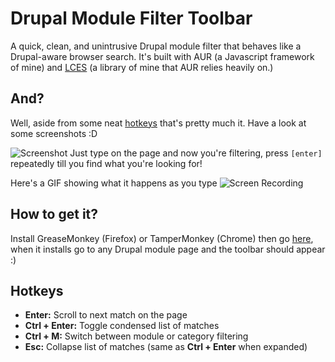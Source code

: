 # Drupal Module Filter Toolbar
A quick, clean, and unintrusive Drupal module filter that behaves like a Drupal-aware browser search. It's built with AUR (a Javascript framework of mine) and [LCES](https://github.com/b-fuze/lces) (a library of mine that AUR relies heavily on.)

## And?
Well, aside from some neat [hotkeys](#hotkeys) that's pretty much it. Have a look at some screenshots :D

![Screenshot](http://i.imgur.com/tyBGRSK.png "Just type on the page and stuff get highlighted")
Just type on the page and now you're filtering, press `[enter]` repeatedly till you find what you're looking for!

Here's a GIF showing what it happens as you type
![Screen Recording](http://i.imgur.com/sBGGzPe.gif "DMFT in action")

## How to get it?

Install GreaseMonkey (Firefox) or TamperMonkey (Chrome) then go [here](https://github.com/b-fuze/Drupal-Module-Filter-Toolbar/releases/download/v0.1.0/druseful.user.js), when it installs go to any Drupal module page and the toolbar should appear :)

## Hotkeys
 * **Enter:** Scroll to next match on the page
 * **Ctrl + Enter:** Toggle condensed list of matches
 * **Ctrl + M:** Switch between module or category filtering
 * **Esc:** Collapse list of matches (same as **Ctrl + Enter** when expanded)
